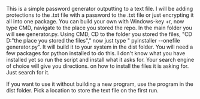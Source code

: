 This is a simple password generator outputting to a text file. I will be adding protections to the .txt file with a password to the .txt file or just encrypting it all into one package.
You can build your own with Windows-key +r, now type CMD, navigate to the place you stored the repo. In the main folder you will see generator.py.
Using CMD, CD to the folder you stored the files, "CD D:\"the place you stored the files"," now just type " pyinstaller --onefile generator.py". It will build it to your system in the dist folder.
You will need a few packages for python installed to do this. I don't know what you have installed yet so run the script and install what it asks for. Your search engine of choice will give you directions.
on how to install the files it is asking for. Just search for it.

If you want to use it without building a new program, use the program in the dist folder. Pick a location to store the text file on the first run.
